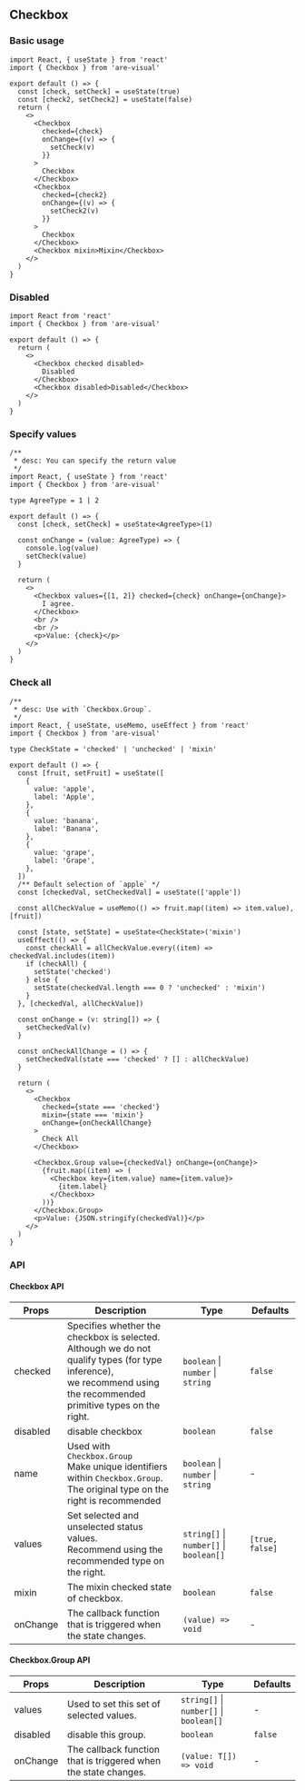 ## Checkbox

### Basic usage

```tsx
import React, { useState } from 'react'
import { Checkbox } from 'are-visual'

export default () => {
  const [check, setCheck] = useState(true)
  const [check2, setCheck2] = useState(false)
  return (
    <>
      <Checkbox
        checked={check}
        onChange={(v) => {
          setCheck(v)
        }}
      >
        Checkbox
      </Checkbox>
      <Checkbox
        checked={check2}
        onChange={(v) => {
          setCheck2(v)
        }}
      >
        Checkbox
      </Checkbox>
      <Checkbox mixin>Mixin</Checkbox>
    </>
  )
}
```

### Disabled

```tsx
import React from 'react'
import { Checkbox } from 'are-visual'

export default () => {
  return (
    <>
      <Checkbox checked disabled>
        Disabled
      </Checkbox>
      <Checkbox disabled>Disabled</Checkbox>
    </>
  )
}
```

### Specify values

```tsx
/**
 * desc: You can specify the return value
 */
import React, { useState } from 'react'
import { Checkbox } from 'are-visual'

type AgreeType = 1 | 2

export default () => {
  const [check, setCheck] = useState<AgreeType>(1)

  const onChange = (value: AgreeType) => {
    console.log(value)
    setCheck(value)
  }

  return (
    <>
      <Checkbox values={[1, 2]} checked={check} onChange={onChange}>
        I agree.
      </Checkbox>
      <br />
      <br />
      <p>Value: {check}</p>
    </>
  )
}
```

### Check all

```tsx
/**
 * desc: Use with `Checkbox.Group`.
 */
import React, { useState, useMemo, useEffect } from 'react'
import { Checkbox } from 'are-visual'

type CheckState = 'checked' | 'unchecked' | 'mixin'

export default () => {
  const [fruit, setFruit] = useState([
    {
      value: 'apple',
      label: 'Apple',
    },
    {
      value: 'banana',
      label: 'Banana',
    },
    {
      value: 'grape',
      label: 'Grape',
    },
  ])
  /** Default selection of `apple` */
  const [checkedVal, setCheckedVal] = useState(['apple'])

  const allCheckValue = useMemo(() => fruit.map((item) => item.value), [fruit])

  const [state, setState] = useState<CheckState>('mixin')
  useEffect(() => {
    const checkAll = allCheckValue.every((item) => checkedVal.includes(item))
    if (checkAll) {
      setState('checked')
    } else {
      setState(checkedVal.length === 0 ? 'unchecked' : 'mixin')
    }
  }, [checkedVal, allCheckValue])

  const onChange = (v: string[]) => {
    setCheckedVal(v)
  }

  const onCheckAllChange = () => {
    setCheckedVal(state === 'checked' ? [] : allCheckValue)
  }

  return (
    <>
      <Checkbox
        checked={state === 'checked'}
        mixin={state === 'mixin'}
        onChange={onCheckAllChange}
      >
        Check All
      </Checkbox>

      <Checkbox.Group value={checkedVal} onChange={onChange}>
        {fruit.map((item) => (
          <Checkbox key={item.value} name={item.value}>
            {item.label}
          </Checkbox>
        ))}
      </Checkbox.Group>
      <p>Value: {JSON.stringify(checkedVal)}</p>
    </>
  )
}
```

### API

#### Checkbox API

| Props    | Description                                                                                                                                                                   | Type                                    | Defaults        |
| -------- | ----------------------------------------------------------------------------------------------------------------------------------------------------------------------------- | --------------------------------------- | --------------- |
| checked  | Specifies whether the checkbox is selected.<br/>Although we do not qualify types (for type inference), <br />we recommend using the recommended primitive types on the right. | `boolean` \| `number` \| `string`       | `false`         |
| disabled | disable checkbox                                                                                                                                                              | `boolean`                               | `false`         |
| name     | Used with `Checkbox.Group`<br />Make unique identifiers within `Checkbox.Group`.<br />The original type on the right is recommended                                           | `boolean` \| `number` \| `string`       | -               |
| values   | Set selected and unselected status values.<br />Recommend using the recommended type on the right.                                                                            | `string[]` \| `number[]` \| `boolean[]` | `[true, false]` |
| mixin    | The mixin checked state of checkbox.                                                                                                                                          | `boolean`                               | `false`         |
| onChange | The callback function that is triggered when the state changes.                                                                                                               | `(value) => void`                       | -               |

#### Checkbox.Group API

| Props    | Description                                                     | Type                                    | Defaults |
| -------- | --------------------------------------------------------------- | --------------------------------------- | -------- |
| values   | Used to set this set of selected values.                        | `string[]` \| `number[]` \| `boolean[]` | -        |
| disabled | disable this group.                                             | `boolean`                               | `false`  |
| onChange | The callback function that is triggered when the state changes. | `(value: T[]) => void`                  | -        |
